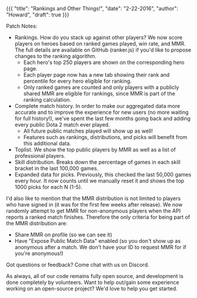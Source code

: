 {{{
  "title": "Rankings and Other Things!",
  "date": "2-22-2016",
  "author": "Howard",
  "draft": true
}}}

Patch Notes:

* Rankings.  How do you stack up against other players?  We now score players on heroes based on ranked games played, win rate, and MMR.  The full details are available on GitHub (ranker.js) if you'd like to propose changes to the ranking algorithm.
  * Each hero's top 250 players are shown on the corresponding hero page.
  * Each player page now has a new tab showing their rank and percentile for every hero eligible for ranking.
  * Only ranked games are counted and only players with a publicly shared MMR are eligible for rankings, since MMR is part of the ranking calculation.
* Complete match history.  In order to make our aggregated data more accurate and to improve the experience for new users (no more waiting for full history!), we've spent the last few months going back and adding every public Dota 2 match ever played.
  * All future public matches played will show up as well!
  * Features such as rankings, distributions, and picks will benefit from this additional data.
* Toplist.  We show the top public players by MMR as well as a list of professional players.
* Skill distribution.  Breaks down the percentage of games in each skill bracket in the last 100,000 games.
* Expanded data for picks.  Previously, this checked the last 50,000 games every hour.  It now counts until we manually reset it and shows the top 1000 picks for each N (1-5).

I'd also like to mention that the MMR distribution is not limited to players who have signed in (it was for the first few weeks after release).  We now randomly attempt to get MMR for non-anonymous players when the API reports a ranked match finishes.  Therefore the only criteria for being part of the MMR distribution are:
* Share MMR on profile (so we can see it)
* Have "Expose Public Match Data" enabled (so you don't show up as anonymous after a match.  We don't have your ID to request MMR for if you're anonymous!)

Got questions or feedback?  Come chat with us on Discord.

As always, all of our code remains fully open source, and development is done completely by volunteers.  Want to help out/gain some experience working on an open-source project?  We'd love to help you get started.
